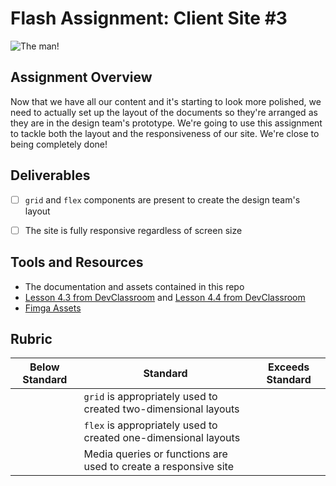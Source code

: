 # Flash Assignment: Client Site #3

![The man!](https://media.giphy.com/media/aMzFQ7nULrguA/giphy.gif)

## Assignment Overview

Now that we have all our content and it's starting to look more polished, we need to actually set up the layout of the documents so they're arranged as they are in the design team's prototype. We're going to use this assignment to tackle both the layout and the responsiveness of our site. We're close to being completely done!

## Deliverables 

 - [ ] `grid` and `flex` components are present to create the design team's layout <br />
 - [ ] The site is fully responsive regardless of screen size <br />

 
## Tools and Resources
- The documentation and assets contained in this repo
- [Lesson 4.3 from DevClassroom](https://www.devclassroom.dev/lessons/creating-a-layout-with-css) and [Lesson 4.4 from DevClassroom](https://www.devclassroom.dev/lessons/responsive-styling)
- [Fimga Assets](https://figma.com)

## Rubric
| Below Standard  | Standard                                                                                        | Exceeds Standard |
| -------------   | -------------                                                                                   | -------------    |
|                 | `grid` is appropriately used to created two-dimensional layouts                                 |                  |
|                 | `flex` is appropriately used to created one-dimensional layouts                                 |                  |
|                 | Media queries or functions are used to create a responsive site                                 |                  |





